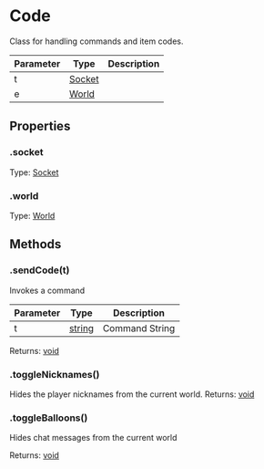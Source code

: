 <h1>Code</h1>
Class for handling commands and item codes.

Parameter|Type|Description
---|---|---
t|[Socket](https://socket.io/docs/client-api/#Socket)
e|[World](../World)

## Properties
### .socket
Type: [Socket](https://socket.io/docs/client-api/#Socket)
### .world
Type: [World](../World)

## Methods
### .sendCode(t)
Invokes a command

Parameter|Type|Description
---|---|---
t|[string](https://developer.mozilla.org/en-US/docs/Web/JavaScript/Reference/Global_Objects/String)|Command String

Returns: [void](https://developer.mozilla.org/en-US/docs/Web/JavaScript/Reference/Global_Objects/undefined)
### .toggleNicknames()
Hides the player nicknames from the current world.
Returns: [void](https://developer.mozilla.org/en-US/docs/Web/JavaScript/Reference/Global_Objects/undefined)
### .toggleBalloons()
Hides chat messages from the current world

Returns: [void](https://developer.mozilla.org/en-US/docs/Web/JavaScript/Reference/Global_Objects/undefined)

